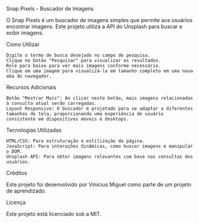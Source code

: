 Snap Pixels - Buscador de Imagens

O Snap Pixels é um buscador de imagens simples que permite aos usuários encontrar imagens. Este projeto utiliza a API do Unsplash para buscar e exibir imagens.

Como Utilizar

    Digite o termo de busca desejado no campo de pesquisa.
    Clique no botão "Pesquisar" para visualizar os resultados.
    Role para baixo para ver mais imagens conforme necessário.
    Clique em uma imagem para visualizá-la em tamanho completo em uma nova aba do navegador.

Recursos Adicionais

    Botão "Mostrar Mais": Ao clicar neste botão, mais imagens relacionadas à consulta atual serão carregadas.
    Layout Responsivo: O buscador é projetado para se adaptar a diferentes tamanhos de tela, proporcionando uma experiência de usuário consistente em dispositivos móveis e desktops.

Tecnologias Utilizadas

    HTML/CSS: Para estruturação e estilização da página.
    JavaScript: Para interações dinâmicas, como buscar imagens e manipular o DOM.
    Unsplash API: Para obter imagens relevantes com base nas consultas dos usuários.

Créditos

Este projeto foi desenvolvido por Vinicius Miguel como parte de um projeto de aprendizado.

Licença

Este projeto está licenciado sob a MIT.

